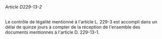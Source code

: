 ###### Article D229-13-2

Le contrôle de légalité mentionné à l'article L. 229-3 est accompli dans un délai de quinze jours à compter de la réception de l'ensemble des documents mentionnés à l'article D. 229-13-1.


